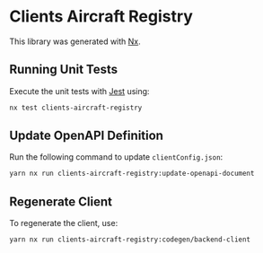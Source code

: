 # Clients Aircraft Registry

This library was generated with [Nx](https://nx.dev).

## Running Unit Tests

Execute the unit tests with [Jest](https://jestjs.io) using:

```bash
nx test clients-aircraft-registry
```

## Update OpenAPI Definition

Run the following command to update `clientConfig.json`:

```bash
yarn nx run clients-aircraft-registry:update-openapi-document
```

## Regenerate Client

To regenerate the client, use:

```bash
yarn nx run clients-aircraft-registry:codegen/backend-client
```
